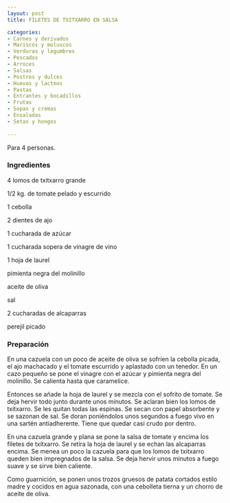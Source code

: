 ```yaml
---
layout: post
title: FILETES DE TXITXARRO EN SALSA

categories:
- Carnes y derivados
- Mariscos y moluscos
- Verduras y legumbres
- Pescados
- Arroces
- Salsas
- Postres y dulces
- Huevos y lacteos
- Pastas
- Entrantes y bocadillos
- Frutas
- Sopas y cremas
- Ensaladas
- Setas y hongos
 
---
```

Para 4 personas.

<h3>Ingredientes</h3>

4 lomos de txitxarro grande

1/2 kg. de tomate pelado y escurrido

1 cebolla

2 dientes de ajo

1 cucharada de azúcar

1 cucharada sopera de vinagre de vino

1 hoja de laurel

pimienta negra del molinillo

aceite de oliva

sal

2 cucharadas de alcaparras

perejil picado

<h3>Preparación</h3>

En una cazuela con un poco de aceite de oliva se sofríen la cebolla picada, el ajo machacado y el tomate escurrido y aplastado con un tenedor. En un cazo pequeño se pone el vinagre con el azúcar y pimienta negra del molinillo. Se calienta hasta que caramelice.

Entonces se añade la hoja de laurel y se mezcla con el sofrito de tomate. Se deja hervir todo junto durante unos minutos. Se aclaran bien los lomos de txitxarro. Se les quitan todas las espinas. Se secan con papel absorbente y se sazonan de sal. Se doran poniéndolos unos segundos a fuego vivo en una sartén antiadherente. Tiene que quedar casi crudo por dentro.

En una cazuela grande y plana se pone la salsa de tomate y encima los filetes de txitxarro. Se retira la hoja de laurel y se echan las alcaparras encima. Se menea un poco la cazuela para que los lomos de txitxarro queden bien impregnados de la salsa. Se deja hervir unos minutos a fuego suave y se sirve bien caliente.

Como guarnición, se ponen unos trozos gruesos de patata cortados estilo madre y cocidos en agua sazonada, con una cebolleta tierna y un chorro de aceite de oliva.

